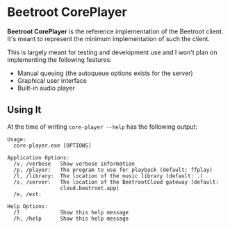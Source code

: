 # Beetroot CorePlayer

**Beetroot CorePlayer** is the reference implementation of the Beetroot client. It's meant to represent the minimum implementation of such the client.

This is largely meant for testing and development use and I won't plan on implementing the following features:

* Manual queuing (the autoqueue options exists for the server)
* Graphical user interface
* Built-in audio player

## Using It

At the time of writing `core-player --help` has the following output:

```
Usage:
  core-player.exe [OPTIONS]

Application Options:
  /v, /verbose   Show verbose information
  /p, /player:   The program to use for playback (default: ffplay)
  /l, /library:  The location of the music library (default: .)
  /s, /server:   The location of the BeetrootCloud gateway (default:
                 cloud.beetroot.app)
  /e, /ext:

Help Options:
  /?             Show this help message
  /h, /help      Show this help message
```
